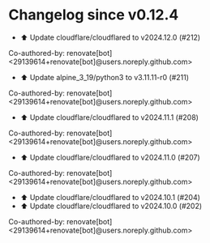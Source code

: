 # Changelog since v0.12.4
- ⬆️ Update cloudflare/cloudflared to v2024.12.0 (#212)

Co-authored-by: renovate[bot] <29139614+renovate[bot]@users.noreply.github.com> 
- ⬆️ Update alpine_3_19/python3 to v3.11.11-r0 (#211)

Co-authored-by: renovate[bot] <29139614+renovate[bot]@users.noreply.github.com> 
- ⬆️ Update cloudflare/cloudflared to v2024.11.1 (#208)

Co-authored-by: renovate[bot] <29139614+renovate[bot]@users.noreply.github.com> 
- ⬆️ Update cloudflare/cloudflared to v2024.11.0 (#207)

Co-authored-by: renovate[bot] <29139614+renovate[bot]@users.noreply.github.com> 
- ⬆️ Update cloudflare/cloudflared to v2024.10.1 (#204) 
- ⬆️ Update cloudflare/cloudflared to v2024.10.0 (#202)

Co-authored-by: renovate[bot] <29139614+renovate[bot]@users.noreply.github.com> 
